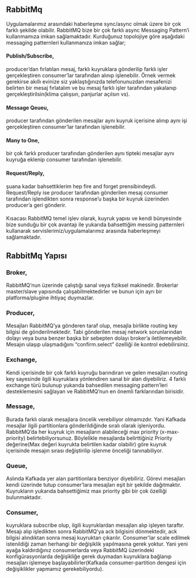 ## RabbitMq

Uygulamalarımız arasındaki haberleşme sync/async olmak üzere bir çok farklı şekilde olabilir. RabbitMQ bize bir çok farklı async Messaging Pattern’i kullanmamıza imkan sağlamaktadır. Kurduğunuz topolojiye göre aşağıdaki messaging patternleri kullanmanıza imkan sağlar;

#### Publish/Subscribe,
producer’dan fırlatılan mesaj, farklı kuyruklara gönderilip farklı işler gerçekleştiren consumer’lar tarafından alınıp işlenebilir. Örnek vermek gerekirse akıllı evinize siz yaklaştığınızda telefonunuzdan mesafenizi belirten bir mesaj fırlatalım ve bu mesaj farklı işler tarafından yakalanıp gerçekleştirilsin(klima çalışsın, panjurlar açılsın vs).
#### Message Qeueu, 
producer tarafından gönderilen mesajlar aynı kuyruk içerisine alınıp aynı işi gerçekleştiren consumer’lar tarafından işlenebilir.
#### Many to One, 
bir çok farklı producer tarafından gönderilen aynı tipteki mesajlar aynı kuyruğa eklenip consumer tarafından işlenebilir.
#### Request/Reply,
şuana kadar bahsettiklerim hep fire and forget prensibindeydi. Request/Reply ise producer tarafından gönderilen mesaj consumer tarafından işlendikten sonra response’u başka bir kuyruk üzerinden producer’a geri gönderir.
####
Kısacası RabbitMQ temel işlev olarak, kuyruk yapısı ve kendi bünyesinde bize sunduğu bir çok avantajı ile yukarıda bahsettiğim messing patternleri kullanarak servislerimiz/uygulamalarımız arasında haberleşmeyi sağlamaktadır.


## RabbitMq Yapısı
### Broker,
RabbitMQ’nun üzerinde çalıştığı sanal veya fiziksel makinedir. Brokerlar master/slave yapısında çalışabilmektedirler ve bunun için ayrı bir platforma/plugine ihtiyaç duymazlar.
### Producer,
Mesajları RabbitMQ’ya gönderen taraf olup, mesajla birlikte routing key bilgisi de gönderilmektedir. Tabi gönderilen mesaj network sorunlarından dolayı veya buna benzer başka bir sebepten dolayı broker’a iletilemeyebilir. Mesajın ulaşıp ulaşmadığıını “confirm.select” özelliği ile kontrol edebilirsiniz.
### Exchange,
Kendi içerisinde bir çok farklı kuyruğu barındıran ve gelen mesajları routing key sayesinde ilgili kuyruklara yönlendiren sanal bir alan diyebiliriz. 4 farklı exchange türü bulunup yukarıda bahsedilen messaging pattern’leri desteklemesini sağlayan ve RabbitMQ’nun en önemli farklarından birisidir.

### Message,
Burada farklı olarak mesajlara öncelik verebiliyor olmamızdır. Yani Kafkada mesajlar ilgili partitionlara gönderildiğinde sıralı olarak işleniyordu. RabbitMQ’da her kuyruk için mesajların alabileceği max priority (x-max-priority) belirtebiliyorsunuz. Böylelikle mesajlarda belirttiğiniz Priority değerine(Max değeri kuyrukta belirtilen kadar olabilir) göre kuyruk içerisinde mesajın sırası değiştirilip işlenme önceliği tanınabiliyor.
### Queue,
Aslında Kafkada yer alan partitionlara benziyor diyebiliriz. Görevi mesajları kendi üzerinde tutup consumer’lara mesajları eşit bir şekilde dağıtmaktır. Kuyrukların yukarıda bahsettiğimiz max priority gibi bir çok özelliği bulunmaktadır.

### Consumer,
kuyruklara subscribe olup, ilgili kuyruklardan mesajları alıp işleyen taraftır. Mesajı alıp işledikten sonra RabbitMQ’ya ack bilgisini dönmektedir, ack bilgisi alındıktan sonra mesaj kuyruktan çıkarılır. Consumer’lar scale edilmek istenildiği zaman herhangi bir değişiklik yapılmasına gerek yoktur. Yani yeni ayağa kaldırdığınız consumerlarda veya RabbitMQ üzerindeki konfigürasyonlarda değişikliğe gerek duymadan kuyruklara bağlanıp mesajları işlemeye başlayabilirler(Kafkada consumer-partition dengesi için değişiklikler yapmamız gerekebiliyordu).
